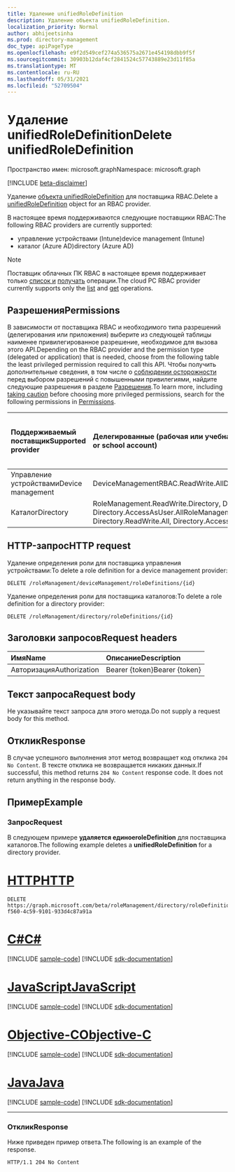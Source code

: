 ```yaml
---
title: Удаление unifiedRoleDefinition
description: Удаление объекта unifiedRoleDefinition.
localization_priority: Normal
author: abhijeetsinha
ms.prod: directory-management
doc_type: apiPageType
ms.openlocfilehash: e9f2d549cef274a536575a2671e454198dbb9f5f
ms.sourcegitcommit: 30903b12daf4cf2841524c57743889e23d11f85a
ms.translationtype: MT
ms.contentlocale: ru-RU
ms.lasthandoff: 05/31/2021
ms.locfileid: "52709504"
---
```

# <a name="delete-unifiedroledefinition"></a><span data-ttu-id="c0fdc-103">Удаление unifiedRoleDefinition</span><span class="sxs-lookup"><span data-stu-id="c0fdc-103">Delete unifiedRoleDefinition</span></span>

<span data-ttu-id="c0fdc-104">Пространство имен: microsoft.graph</span><span class="sxs-lookup"><span data-stu-id="c0fdc-104">Namespace: microsoft.graph</span></span>

[!INCLUDE [beta-disclaimer](../../includes/beta-disclaimer.md)]

<span data-ttu-id="c0fdc-105">Удаление [объекта unifiedRoleDefinition](../resources/unifiedRoleDefinition.md) для поставщика RBAC.</span><span class="sxs-lookup"><span data-stu-id="c0fdc-105">Delete a [unifiedRoleDefinition](../resources/unifiedRoleDefinition.md) object for an RBAC provider.</span></span>

<span data-ttu-id="c0fdc-106">В настоящее время поддерживаются следующие поставщики RBAC:</span><span class="sxs-lookup"><span data-stu-id="c0fdc-106">The following RBAC providers are currently supported:</span></span>
- <span data-ttu-id="c0fdc-107">управление устройствами (Intune)</span><span class="sxs-lookup"><span data-stu-id="c0fdc-107">device management (Intune)</span></span>
- <span data-ttu-id="c0fdc-108">каталог (Azure AD)</span><span class="sxs-lookup"><span data-stu-id="c0fdc-108">directory (Azure AD)</span></span> 

> [!NOTE]
> <span data-ttu-id="c0fdc-109">Поставщик облачных ПК RBAC в настоящее время поддерживает только [список и](rbacapplication-list-roledefinitions.md) [получать](unifiedroledefinition-get.md) операции.</span><span class="sxs-lookup"><span data-stu-id="c0fdc-109">The cloud PC RBAC provider currently supports only the [list](rbacapplication-list-roledefinitions.md) and [get](unifiedroledefinition-get.md) operations.</span></span>

## <a name="permissions"></a><span data-ttu-id="c0fdc-110">Разрешения</span><span class="sxs-lookup"><span data-stu-id="c0fdc-110">Permissions</span></span>

<span data-ttu-id="c0fdc-111">В зависимости от поставщика RBAC и необходимого типа разрешений (делегирования или приложения) выберите из следующей таблицы наименее привилегированное разрешение, необходимое для вызова этого API.</span><span class="sxs-lookup"><span data-stu-id="c0fdc-111">Depending on the RBAC provider and the permission type (delegated or application) that is needed, choose from the following table the least privileged permission required to call this API.</span></span> <span data-ttu-id="c0fdc-112">Чтобы получить дополнительные сведения, в том числе о [соблюдении осторожности](/graph/auth/auth-concepts#best-practices-for-requesting-permissions) перед выбором разрешений с повышенными привилегиями, найдите следующие разрешения в разделе [Разрешения](/graph/permissions-reference).</span><span class="sxs-lookup"><span data-stu-id="c0fdc-112">To learn more, including [taking caution](/graph/auth/auth-concepts#best-practices-for-requesting-permissions) before choosing more privileged permissions, search for the following permissions in [Permissions](/graph/permissions-reference).</span></span> 

|<span data-ttu-id="c0fdc-113">Поддерживаемый поставщик</span><span class="sxs-lookup"><span data-stu-id="c0fdc-113">Supported provider</span></span>      | <span data-ttu-id="c0fdc-114">Делегированные (рабочая или учебная учетная запись)</span><span class="sxs-lookup"><span data-stu-id="c0fdc-114">Delegated (work or school account)</span></span>  | <span data-ttu-id="c0fdc-115">Делегированное (личная учетная запись Майкрософт)</span><span class="sxs-lookup"><span data-stu-id="c0fdc-115">Delegated (personal Microsoft account)</span></span> | <span data-ttu-id="c0fdc-116">Для приложений</span><span class="sxs-lookup"><span data-stu-id="c0fdc-116">Application</span></span> |
|:-----------------------|:------------------------------------|:---------------------------------------|:------------|
| <span data-ttu-id="c0fdc-117">Управление устройствами</span><span class="sxs-lookup"><span data-stu-id="c0fdc-117">Device management</span></span> | <span data-ttu-id="c0fdc-118">DeviceManagementRBAC.ReadWrite.All</span><span class="sxs-lookup"><span data-stu-id="c0fdc-118">DeviceManagementRBAC.ReadWrite.All</span></span> | <span data-ttu-id="c0fdc-119">Не поддерживается.</span><span class="sxs-lookup"><span data-stu-id="c0fdc-119">Not supported.</span></span> | <span data-ttu-id="c0fdc-120">DeviceManagementRBAC.ReadWrite.All</span><span class="sxs-lookup"><span data-stu-id="c0fdc-120">DeviceManagementRBAC.ReadWrite.All</span></span> |
| <span data-ttu-id="c0fdc-121">Каталог</span><span class="sxs-lookup"><span data-stu-id="c0fdc-121">Directory</span></span> | <span data-ttu-id="c0fdc-122">RoleManagement.ReadWrite.Directory, Directory.ReadWrite.All, Directory.AccessAsUser.All</span><span class="sxs-lookup"><span data-stu-id="c0fdc-122">RoleManagement.ReadWrite.Directory, Directory.ReadWrite.All, Directory.AccessAsUser.All</span></span> | <span data-ttu-id="c0fdc-123">Не поддерживается.</span><span class="sxs-lookup"><span data-stu-id="c0fdc-123">Not supported.</span></span>| <span data-ttu-id="c0fdc-124">RoleManagement.ReadWrite.Directory, Directory.ReadWrite.All</span><span class="sxs-lookup"><span data-stu-id="c0fdc-124">RoleManagement.ReadWrite.Directory, Directory.ReadWrite.All</span></span> |

## <a name="http-request"></a><span data-ttu-id="c0fdc-125">HTTP-запрос</span><span class="sxs-lookup"><span data-stu-id="c0fdc-125">HTTP request</span></span>

<span data-ttu-id="c0fdc-126">Удаление определения роли для поставщика управления устройствами:</span><span class="sxs-lookup"><span data-stu-id="c0fdc-126">To delete a role definition for a device management provider:</span></span>
<!-- { "blockType": "ignored" } -->
```http
DELETE /roleManagement/deviceManagement/roleDefinitions/{id}
```

<span data-ttu-id="c0fdc-127">Удаление определения роли для поставщика каталогов:</span><span class="sxs-lookup"><span data-stu-id="c0fdc-127">To delete a role definition for a directory provider:</span></span>
<!-- { "blockType": "ignored" } -->
```http
DELETE /roleManagement/directory/roleDefinitions/{id}

```

## <a name="request-headers"></a><span data-ttu-id="c0fdc-128">Заголовки запросов</span><span class="sxs-lookup"><span data-stu-id="c0fdc-128">Request headers</span></span>

| <span data-ttu-id="c0fdc-129">Имя</span><span class="sxs-lookup"><span data-stu-id="c0fdc-129">Name</span></span>          | <span data-ttu-id="c0fdc-130">Описание</span><span class="sxs-lookup"><span data-stu-id="c0fdc-130">Description</span></span>   |
|:--------------|:--------------|
| <span data-ttu-id="c0fdc-131">Авторизация</span><span class="sxs-lookup"><span data-stu-id="c0fdc-131">Authorization</span></span> | <span data-ttu-id="c0fdc-132">Bearer {token}</span><span class="sxs-lookup"><span data-stu-id="c0fdc-132">Bearer {token}</span></span> |

## <a name="request-body"></a><span data-ttu-id="c0fdc-133">Текст запроса</span><span class="sxs-lookup"><span data-stu-id="c0fdc-133">Request body</span></span>

<span data-ttu-id="c0fdc-134">Не указывайте текст запроса для этого метода.</span><span class="sxs-lookup"><span data-stu-id="c0fdc-134">Do not supply a request body for this method.</span></span>

## <a name="response"></a><span data-ttu-id="c0fdc-135">Отклик</span><span class="sxs-lookup"><span data-stu-id="c0fdc-135">Response</span></span>

<span data-ttu-id="c0fdc-p102">В случае успешного выполнения этот метод возвращает код отклика `204 No Content`. В тексте отклика не возвращается никаких данных.</span><span class="sxs-lookup"><span data-stu-id="c0fdc-p102">If successful, this method returns `204 No Content` response code. It does not return anything in the response body.</span></span>

## <a name="example"></a><span data-ttu-id="c0fdc-138">Пример</span><span class="sxs-lookup"><span data-stu-id="c0fdc-138">Example</span></span>

### <a name="request"></a><span data-ttu-id="c0fdc-139">Запрос</span><span class="sxs-lookup"><span data-stu-id="c0fdc-139">Request</span></span>

<span data-ttu-id="c0fdc-140">В следующем примере **удаляется единоеroleDefinition** для поставщика каталогов.</span><span class="sxs-lookup"><span data-stu-id="c0fdc-140">The following example deletes a **unifiedRoleDefinition** for a directory provider.</span></span>

# <a name="http"></a>[<span data-ttu-id="c0fdc-141">HTTP</span><span class="sxs-lookup"><span data-stu-id="c0fdc-141">HTTP</span></span>](#tab/http)
<!-- {
  "blockType": "request",
  "name": "delete_unifiedroledefinition"
}-->

```http
DELETE https://graph.microsoft.com/beta/roleManagement/directory/roleDefinitions/f189965f-f560-4c59-9101-933d4c87a91a
```
# <a name="c"></a>[<span data-ttu-id="c0fdc-142">C#</span><span class="sxs-lookup"><span data-stu-id="c0fdc-142">C#</span></span>](#tab/csharp)
[!INCLUDE [sample-code](../includes/snippets/csharp/delete-unifiedroledefinition-csharp-snippets.md)]
[!INCLUDE [sdk-documentation](../includes/snippets/snippets-sdk-documentation-link.md)]

# <a name="javascript"></a>[<span data-ttu-id="c0fdc-143">JavaScript</span><span class="sxs-lookup"><span data-stu-id="c0fdc-143">JavaScript</span></span>](#tab/javascript)
[!INCLUDE [sample-code](../includes/snippets/javascript/delete-unifiedroledefinition-javascript-snippets.md)]
[!INCLUDE [sdk-documentation](../includes/snippets/snippets-sdk-documentation-link.md)]

# <a name="objective-c"></a>[<span data-ttu-id="c0fdc-144">Objective-C</span><span class="sxs-lookup"><span data-stu-id="c0fdc-144">Objective-C</span></span>](#tab/objc)
[!INCLUDE [sample-code](../includes/snippets/objc/delete-unifiedroledefinition-objc-snippets.md)]
[!INCLUDE [sdk-documentation](../includes/snippets/snippets-sdk-documentation-link.md)]

# <a name="java"></a>[<span data-ttu-id="c0fdc-145">Java</span><span class="sxs-lookup"><span data-stu-id="c0fdc-145">Java</span></span>](#tab/java)
[!INCLUDE [sample-code](../includes/snippets/java/delete-unifiedroledefinition-java-snippets.md)]
[!INCLUDE [sdk-documentation](../includes/snippets/snippets-sdk-documentation-link.md)]

---


### <a name="response"></a><span data-ttu-id="c0fdc-146">Отклик</span><span class="sxs-lookup"><span data-stu-id="c0fdc-146">Response</span></span>

<span data-ttu-id="c0fdc-147">Ниже приведен пример ответа.</span><span class="sxs-lookup"><span data-stu-id="c0fdc-147">The following is an example of the response.</span></span>

<!-- {
  "blockType": "response",
  "truncated": true
} -->

```http
HTTP/1.1 204 No Content
```

<!-- uuid: 16cd6b66-4b1a-43a1-adaf-3a886856ed98
2019-02-04 14:57:30 UTC -->
<!-- {
  "type": "#page.annotation",
  "description": "Delete unifiedRoleDefinition",
  "keywords": "",
  "section": "documentation",
  "tocPath": ""
}-->


